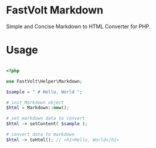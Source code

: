 # FastVolt Markdown 

Simple and Concise Markdown to HTML Converter for PHP.

# Usage

```php

<?php

use FastVolt\Helper\Markdown;

$sample = " # Hello, World ";

# init Markdown object
$html = Markdown::new();

# set markdown data to convert
$html -> setContent( $sample );

# convert data to markdown
$html -> toHtml(); // <h1>Hello, World</h1>

```
